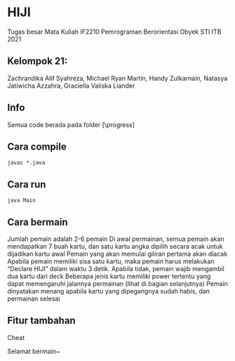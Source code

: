 # HIJI
Tugas besar Mata Kuliah IF2210 Pemrograman Berorientasi Obyek STI ITB 2021

## Kelompok 21: 
Zachrandika Alif Syahreza, Michael Ryan Martin, Handy Zulkarnain, Natasya Jatiwicha Azzahra, Graciella Valiska Liander

## Info
Semua code berada pada folder [\progress]

## Cara compile
```javac *.java```

## Cara run
```java Main```

## Cara bermain
Jumlah pemain adalah 2-6 pemain
Di awal permainan, semua pemain akan mendapatkan 7 buah kartu, dan satu kartu angka dipilih secara acak untuk dijadikan kartu awal
Pemain yang akan memulai giliran pertama akan diacak
Apabila pemain memiliki sisa satu kartu, maka pemain harus melakukan “Declare HIJI” dalam waktu 3 detik. Apabila tidak, pemain wajib mengambil dua kartu dari deck
Beberapa jenis kartu memiliki power tertentu yang dapat memengaruhi jalannya permainan (lihat di bagian selanjutnya)
Pemain dinyatakan menang apabila kartu yang dipegangnya sudah habis, dan permainan selesai

## Fitur tambahan
Cheat

Selamat bermain~